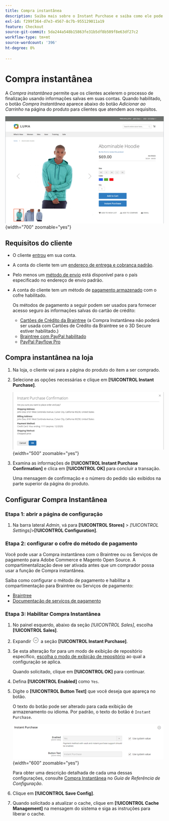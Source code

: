 ```yaml
---
title: Compra instantânea
description: Saiba mais sobre o Instant Purchase e saiba como ele pode fornecer um check-out rápido para contas de clientes registradas.
exl-id: f299f364-d7e3-4567-8c7b-955129011a19
feature: Checkout
source-git-commit: 5da244a548b15863fe31b5df8b509f8e63df27c2
workflow-type: tm+mt
source-wordcount: '396'
ht-degree: 0%

---
```


# Compra instantânea

A _Compra instantânea_ permite que os clientes acelerem o processo de finalização usando informações salvas em suas contas. Quando habilitado, o botão _Compra Instantânea_ aparece abaixo do botão _Adicionar ao Carrinho_ na página do produto para clientes que atendem aos requisitos.

![Página do produto com a opção Compra instantânea exibida](./assets/storefront-checkout-instant-purchase.png){width="700" zoomable="yes"}

## Requisitos do cliente

- O cliente [entrou](../customers/customer-sign-in.md) em sua conta.

- A conta do cliente tem um [endereço de entrega e cobrança padrão](../customers/account-dashboard-address-book.md).

- Pelo menos um [método de envio](delivery.md) está disponível para o país especificado no endereço de envio padrão.

- A conta do cliente tem um método de [pagamento armazenado](../stores-purchase/stored-payment-methods.md) com o cofre habilitado.

  Os métodos de pagamento a seguir podem ser usados para fornecer acesso seguro às informações salvas do cartão de crédito:

   - [Cartões de Crédito da Braintree](braintree.md) (a Compra Instantânea não poderá ser usada com Cartões de Crédito da Braintree se o 3D Secure estiver habilitado.)
   - [Braintree com PayPal habilitado](braintree.md)
   - [PayPal Payflow Pro](paypal-payflow-pro.md)

## Compra instantânea na loja

1. Na loja, o cliente vai para a página do produto do item a ser comprado.

1. Selecione as opções necessárias e clique em **[!UICONTROL Instant Purchase]**.

   ![Caixa de diálogo de confirmação para confirmar a compra instantânea](./assets/storefront-checkout-instant-purchase-confirmation.png){width="500" zoomable="yes"}

1. Examina as informações de **[!UICONTROL Instant Purchase Confirmation]** e clica em **[!UICONTROL OK]** para concluir a transação.

   Uma mensagem de confirmação e o número do pedido são exibidos na parte superior da página do produto.

## Configurar Compra Instantânea

### Etapa 1: abrir a página de configuração

1. Na barra lateral _Admin_, vá para **[!UICONTROL Stores]** > _[!UICONTROL Settings]_>**[!UICONTROL Configuration]**.

### Etapa 2: configurar o cofre do método de pagamento

Você pode usar a Compra instantânea com o Braintree ou os Serviços de pagamento para Adobe Commerce e Magento Open Source. A compartimentalização deve ser ativada antes que um comprador possa usar a função de Compra instantânea.

Saiba como configurar o método de pagamento e habilitar a compartimentação para Braintree ou Serviços de pagamento:

- [Braintree](braintree.md)
- [Documentação de serviços de pagamento](https://experienceleague.adobe.com/docs/commerce/payment-services/guide-overview.html?lang=pt-BR)

### Etapa 3: Habilitar Compra Instantânea

1. No painel esquerdo, abaixo da seção _[!UICONTROL Sales]_, escolha **[!UICONTROL Sales]**.

1. Expandir ![Seletor de expansão](../assets/icon-display-expand.png) a seção **[!UICONTROL Instant Purchase]**.

1. Se esta alteração for para um modo de exibição de repositório específico, [escolha o modo de exibição de repositório](../configuration-reference/scope-change.md#set-the-scope) ao qual a configuração se aplica.

   Quando solicitado, clique em **[!UICONTROL OK]** para continuar.

1. Defina **[!UICONTROL Enabled]** como `Yes`.

1. Digite o **[!UICONTROL Button Text]** que você deseja que apareça no botão.

   O texto do botão pode ser alterado para cada exibição de armazenamento ou idioma. Por padrão, o texto do botão é `Instant Purchase`.

   ![Configuração - opções de compra instantânea](../configuration-reference/sales/assets/sales-instant-purchase.png){width="600" zoomable="yes"}

   Para obter uma descrição detalhada de cada uma dessas configurações, consulte [Compra Instantânea](../configuration-reference/sales/sales.md#instant-purchase) no _Guia de Referência de Configuração_.

1. Clique em **[!UICONTROL Save Config]**.

1. Quando solicitado a atualizar o cache, clique em **[!UICONTROL Cache Management]** na mensagem do sistema e siga as instruções para liberar o cache.
